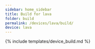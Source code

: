 ```yaml
---
sidebar: home_sidebar
title: Build for lava
folder: build
permalink: /devices/lava/build/
device: lava
---
```

{% include templates/device_build.md %}